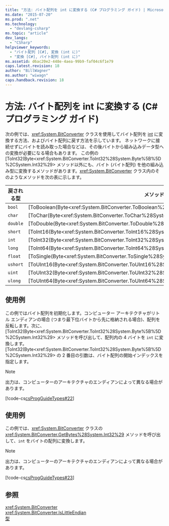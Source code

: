 ```yaml
---
title: "方法: バイト配列を int に変換する (C# プログラミング ガイド) | Microsoft Docs"
ms.date: "2015-07-20"
ms.prod: ".net"
ms.technology: 
  - "devlang-csharp"
ms.topic: "article"
dev_langs: 
  - "CSharp"
helpviewer_keywords: 
  - "バイト配列 [C#], 変換 (int に)"
  - "変換 [C#], バイト配列 (int に)"
ms.assetid: d6ac20e2-448e-4aea-99b9-faf04c6f1e79
caps.latest.revision: 18
author: "BillWagner"
ms.author: "wiwagn"
caps.handback.revision: 18
---
```

# 方法: バイト配列を int に変換する (C# プログラミング ガイド)
次の例では、<xref:System.BitConverter> クラスを使用してバイト配列を [int](../../../csharp/language-reference/keywords/int.md) に変換する方法、およびバイト配列に戻す方法を示しています。  ネットワークに接続せずにバイトを読み取った場合などは、その後バイトから組み込みデータ型への変換が必要になる場合もあります。  この例の [ToInt32\(Byte\<xref:System.BitConverter.ToInt32%28System.Byte%5B%5D%2CSystem.Int32%29> メソッド以外にも、バイト \(バイト配列\) を他の組み込み型に変換するメソッドがあります。<xref:System.BitConverter> クラス内のそのようなメソッドを次の表に示します。  
  
|戻される型|メソッド|  
|-----------|----------|  
|`bool`|[ToBoolean\(Byte\<xref:System.BitConverter.ToBoolean%28System.Byte%5B%5D%2CSystem.Int32%29>|  
|`char`|[ToChar\(Byte\<xref:System.BitConverter.ToChar%28System.Byte%5B%5D%2CSystem.Int32%29>|  
|`double`|[ToDouble\(Byte\<xref:System.BitConverter.ToDouble%28System.Byte%5B%5D%2CSystem.Int32%29>|  
|`short`|[ToInt16\(Byte\<xref:System.BitConverter.ToInt16%28System.Byte%5B%5D%2CSystem.Int32%29>|  
|`int`|[ToInt32\(Byte\<xref:System.BitConverter.ToInt32%28System.Byte%5B%5D%2CSystem.Int32%29>|  
|`long`|[ToInt64\(Byte\<xref:System.BitConverter.ToInt64%28System.Byte%5B%5D%2CSystem.Int32%29>|  
|`float`|[ToSingle\(Byte\<xref:System.BitConverter.ToSingle%28System.Byte%5B%5D%2CSystem.Int32%29>|  
|`ushort`|[ToUInt16\(Byte\<xref:System.BitConverter.ToUInt16%28System.Byte%5B%5D%2CSystem.Int32%29>|  
|`uint`|[ToUInt32\(Byte\<xref:System.BitConverter.ToUInt32%28System.Byte%5B%5D%2CSystem.Int32%29>|  
|`ulong`|[ToUInt64\(Byte\<xref:System.BitConverter.ToUInt64%28System.Byte%5B%5D%2CSystem.Int32%29>|  
  
## 使用例  
 この例ではバイト配列を初期化します。コンピューター アーキテクチャがリトル エンディアンの場合 \(つまり最下位バイトから先に格納される場合\)、配列を反転します。次に、[ToInt32\(Byte\<xref:System.BitConverter.ToInt32%28System.Byte%5B%5D%2CSystem.Int32%29> メソッドを呼び出して、配列内の 4 バイトを `int` に変換します。  [ToInt32\(Byte\<xref:System.BitConverter.ToInt32%28System.Byte%5B%5D%2CSystem.Int32%29> の 2 番目の引数は、バイト配列の開始インデックスを指定します。  
  
> [!NOTE]
>  出力は、コンピューターのアーキテクチャのエンディアンによって異なる場合があります。  
  
 [!code-cs[csProgGuideTypes#22](../../../csharp/programming-guide/nullable-types/codesnippet/CSharp/how-to-convert-a-byte-array-to-an-int_1.cs)]  
  
## 使用例  
 この例では、<xref:System.BitConverter> クラスの <xref:System.BitConverter.GetBytes%28System.Int32%29> メソッドを呼び出して、`int` をバイトの配列に変換します。  
  
> [!NOTE]
>  出力は、コンピューターのアーキテクチャのエンディアンによって異なる場合があります。  
  
 [!code-cs[csProgGuideTypes#23](../../../csharp/programming-guide/nullable-types/codesnippet/CSharp/how-to-convert-a-byte-array-to-an-int_2.cs)]  
  
## 参照  
 <xref:System.BitConverter>   
 <xref:System.BitConverter.IsLittleEndian>   
 [型](../../../csharp/programming-guide/types/index.md)